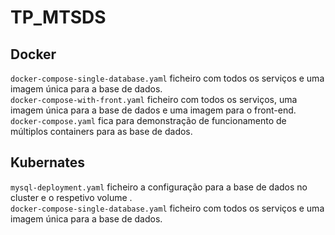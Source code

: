 # TP_MTSDS


## **Docker**
`docker-compose-single-database.yaml` ficheiro com todos os serviços e uma imagem única para a base de dados.<br>
`docker-compose-with-front.yaml` ficheiro com todos os serviços, uma imagem única para a base de dados e uma imagem para o front-end.<br>
`docker-compose.yaml` fica para demonstração de funcionamento de múltiplos containers para as base de dados.<br>


## **Kubernates**
`mysql-deployment.yaml` ficheiro a configuração para a base de dados no cluster e o respetivo volume .<br>
`docker-compose-single-database.yaml` ficheiro com todos os serviços e uma imagem única para a base de dados.<br>

